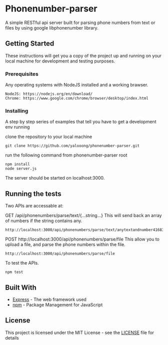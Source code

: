 # Phonenumber-parser

A simple RESTful api server built for parsing phone numbers from text or files by using google libphonenumber library.

## Getting Started

These instructions will get you a copy of the project up and running on your local machine for development and testing purposes.

### Prerequisites

Any operating systems with NodeJS installed and a working brawser.

```
NodeJS: https://nodejs.org/en/download/
Chrome: https://www.google.com/chrome/browser/desktop/index.html
```

### Installing

A step by step series of examples that tell you have to get a development env running

clone the repository to your local machine

```
git clone https://github.com/yalooong/phonenumber-parser.git
```

run the following command from phonenumber-parser root

```
npm install
node server.js
```

The server should be started on localhost:3000.

## Running the tests

Two APIs are accessable at:

GET /api/phonenumbers/parse/text/{...string...}
This will send back an array of numbers if the string contains any.

```
http://localhost:3000/api/phonenumbers/parse/text/anytextandnumber4168391029
```

POST http://localhost:3000/api/phonenumbers/parse/file
This allow you to upload a file, and parse the phone numbers within the file.

```
http://localhost:3000/api/phonenumbers/parse/file
```

To test the APIs.

```
npm test
```
## Built With

* [Express](https://expressjs.com/) - The web framework used
* [npm](https://maven.apache.org/) - Package Management for JavaScript

## License

This project is licensed under the MIT License - see the [LICENSE](LICENSE) file for details